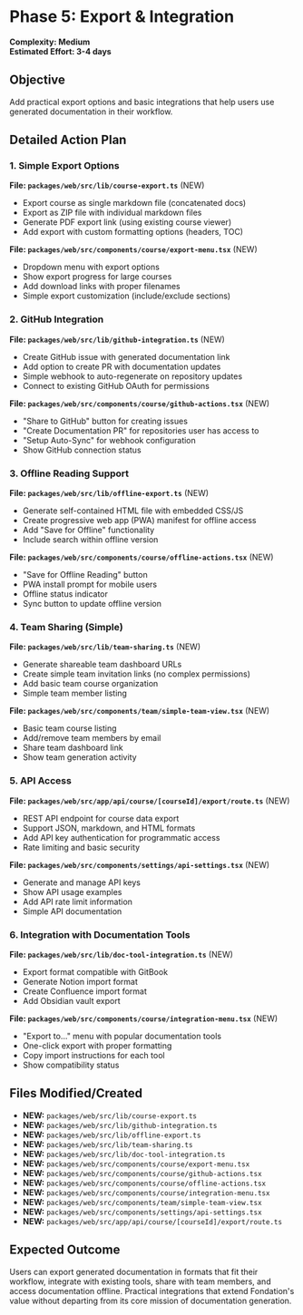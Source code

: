 # Phase 5: Export & Integration

**Complexity: Medium**  
**Estimated Effort: 3-4 days**

## Objective
Add practical export options and basic integrations that help users use generated documentation in their workflow.

## Detailed Action Plan

### 1. Simple Export Options
**File: `packages/web/src/lib/course-export.ts`** (NEW)
- Export course as single markdown file (concatenated docs)
- Export as ZIP file with individual markdown files
- Generate PDF export link (using existing course viewer)
- Add export with custom formatting options (headers, TOC)

**File: `packages/web/src/components/course/export-menu.tsx`** (NEW)
- Dropdown menu with export options
- Show export progress for large courses
- Add download links with proper filenames
- Simple export customization (include/exclude sections)

### 2. GitHub Integration
**File: `packages/web/src/lib/github-integration.ts`** (NEW)
- Create GitHub issue with generated documentation link
- Add option to create PR with documentation updates
- Simple webhook to auto-regenerate on repository updates
- Connect to existing GitHub OAuth for permissions

**File: `packages/web/src/components/course/github-actions.tsx`** (NEW)
- "Share to GitHub" button for creating issues
- "Create Documentation PR" for repositories user has access to
- "Setup Auto-Sync" for webhook configuration
- Show GitHub connection status

### 3. Offline Reading Support
**File: `packages/web/src/lib/offline-export.ts`** (NEW)
- Generate self-contained HTML file with embedded CSS/JS
- Create progressive web app (PWA) manifest for offline access
- Add "Save for Offline" functionality
- Include search within offline version

**File: `packages/web/src/components/course/offline-actions.tsx`** (NEW)
- "Save for Offline Reading" button
- PWA install prompt for mobile users
- Offline status indicator
- Sync button to update offline version

### 4. Team Sharing (Simple)
**File: `packages/web/src/lib/team-sharing.ts`** (NEW)
- Generate shareable team dashboard URLs
- Create simple team invitation links (no complex permissions)
- Add basic team course organization
- Simple team member listing

**File: `packages/web/src/components/team/simple-team-view.tsx`** (NEW)
- Basic team course listing
- Add/remove team members by email
- Share team dashboard link
- Show team generation activity

### 5. API Access
**File: `packages/web/src/app/api/course/[courseId]/export/route.ts`** (NEW)
- REST API endpoint for course data export
- Support JSON, markdown, and HTML formats
- Add API key authentication for programmatic access
- Rate limiting and basic security

**File: `packages/web/src/components/settings/api-settings.tsx`** (NEW)
- Generate and manage API keys
- Show API usage examples
- Add API rate limit information
- Simple API documentation

### 6. Integration with Documentation Tools
**File: `packages/web/src/lib/doc-tool-integration.ts`** (NEW)
- Export format compatible with GitBook
- Generate Notion import format
- Create Confluence import format
- Add Obsidian vault export

**File: `packages/web/src/components/course/integration-menu.tsx`** (NEW)
- "Export to..." menu with popular documentation tools
- One-click export with proper formatting
- Copy import instructions for each tool
- Show compatibility status

## Files Modified/Created
- **NEW:** `packages/web/src/lib/course-export.ts`
- **NEW:** `packages/web/src/lib/github-integration.ts`
- **NEW:** `packages/web/src/lib/offline-export.ts`
- **NEW:** `packages/web/src/lib/team-sharing.ts`
- **NEW:** `packages/web/src/lib/doc-tool-integration.ts`
- **NEW:** `packages/web/src/components/course/export-menu.tsx`
- **NEW:** `packages/web/src/components/course/github-actions.tsx`
- **NEW:** `packages/web/src/components/course/offline-actions.tsx`
- **NEW:** `packages/web/src/components/course/integration-menu.tsx`
- **NEW:** `packages/web/src/components/team/simple-team-view.tsx`
- **NEW:** `packages/web/src/components/settings/api-settings.tsx`
- **NEW:** `packages/web/src/app/api/course/[courseId]/export/route.ts`

## Expected Outcome
Users can export generated documentation in formats that fit their workflow, integrate with existing tools, share with team members, and access documentation offline. Practical integrations that extend Fondation's value without departing from its core mission of documentation generation.